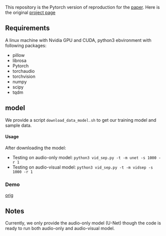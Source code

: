 This repository is the Pytorch version of reproduction for the [paper](https://arxiv.org/pdf/1804.03641.pdf).
Here is the original [project page](http://andrewowens.com/multisensory)

## Requirements
A linux machine with Nvidia GPU and CUDA, python3 ebvironment with following packages:  
- pillow
- librosa
- Pytorch
- torchaudio
- torchvision
- numpy
- scipy
- tqdm

## model
We provide a script `download_data_model.sh` to get our training model and sample data.

#### Usage
After downloading the model: 
- Testing on audio-only model: `python3 vid_sep.py -t -m unet -s 1000 -r 1`
- Testing on audio-visual model: `python3 vid_sep.py -t -m vidsep -s 1000 -r 1`

### Demo
[orig](./samples/orig.wav)
## Notes
Currently, we only provide the audio-only model (U-Net) though the code is ready to run both audio-only and audio-visual model.
